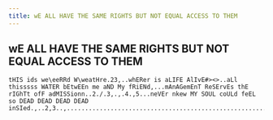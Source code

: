 ```yaml
---
title: wE ALL HAVE THE SAME RIGHTS BUT NOT EQUAL ACCESS TO THEM
---
```


## wE ALL HAVE THE SAME RIGHTS BUT NOT EQUAL ACCESS TO THEM

```
tHIS ids we\eeRRd W\weatHre.23,..whERer is aLIFE AlIvE#><>..aLl thisssss WATER bEtwEEn me aND My fRiENd,...mAnAGemEnT ReSErvEs thE rIGhTt ofF adMISSionn..2./.3,.,.4.,5...neVEr nkew MY SOUL coULd feEL so DEAD DEAD DEAD DEAD inSIed.,..2,3..,...............................................................................................................................................
```
